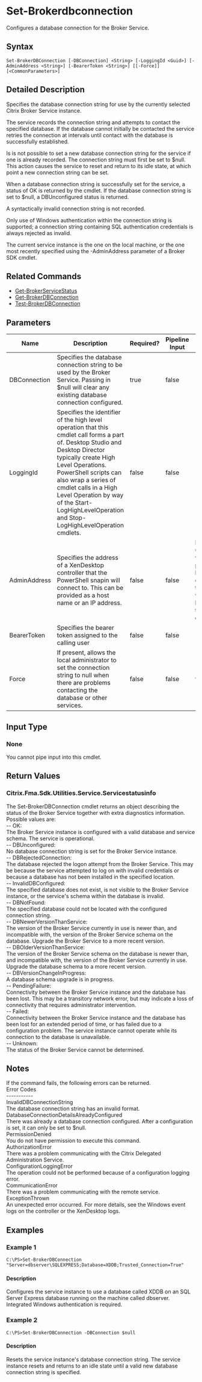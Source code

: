 ﻿
# Set-Brokerdbconnection
Configures a database connection for the Broker Service.
## Syntax
```
Set-BrokerDBConnection [-DBConnection] <String> [-LoggingId <Guid>] [-AdminAddress <String>] [-BearerToken <String>] [[-Force]] [<CommonParameters>]
```
## Detailed Description
Specifies the database connection string for use by the currently selected Citrix Broker Service instance.

The service records the connection string and attempts to contact the specified database. If the database cannot initially be contacted the service retries the connection at intervals until contact with the database is successfully established.

Is is not possible to set a new database connection string for the service if one is already recorded. The connection string must first be set to \$null. This action causes the service to reset and return to its idle state, at which point a new connection string can be set.

When a database connection string is successfully set for the service, a status of OK is returned by the cmdlet. If the database connection string is set to \$null, a DBUnconfigured status is returned.

A syntactically invalid connection string is not recorded.

Only use of Windows authentication within the connection string is supported; a connection string containing SQL authentication credentials is always rejected as invalid.

The current service instance is the one on the local machine, or the one most recently specified using the -AdminAddress parameter of a Broker SDK cmdlet.


## Related Commands

* [Get-BrokerServiceStatus](./Get-BrokerServiceStatus/)
* [Get-BrokerDBConnection](./Get-BrokerDBConnection/)
* [Test-BrokerDBConnection](./Test-BrokerDBConnection/)
## Parameters
| Name   | Description | Required? | Pipeline Input | Default Value |
| --- | --- | --- | --- | --- |
| DBConnection | Specifies the database connection string to be used by the Broker Service.  Passing in \$null will clear any existing database connection configured. | true | false |  |
| LoggingId | Specifies the identifier of the high level operation that this cmdlet call forms a part of. Desktop Studio and Desktop Director typically create High Level Operations. PowerShell scripts can also wrap a series of cmdlet calls in a High Level Operation by way of the Start-LogHighLevelOperation and Stop-LogHighLevelOperation cmdlets. | false | false |  |
| AdminAddress | Specifies the address of a XenDesktop controller that the PowerShell snapin will connect to. This can be provided as a host name or an IP address. | false | false | Localhost. Once a value is provided by any cmdlet, this value will become the default. |
| BearerToken | Specifies the bearer token assigned to the calling user | false | false |  |
| Force | If present, allows the local administrator to set the connection string to null when there are problems contacting the database or other services. | false | false | false |

## Input Type

### None
You cannot pipe input into this cmdlet.
## Return Values

### Citrix.Fma.Sdk.Utilities.Service.Servicestatusinfo
The Set-BrokerDBConnection cmdlet returns an object describing the status of the Broker Service together with extra diagnostics information. Possible values are:<br>-- OK:<br>The Broker Service instance is configured with a valid database and service schema. The service is operational.<br>-- DBUnconfigured:<br>No database connection string is set for the Broker Service instance.<br>-- DBRejectedConnection:<br>The database rejected the logon attempt from the Broker Service. This may be because the service attempted to log on with invalid credentials or because a database has not been installed in the specified location.<br>-- InvalidDBConfigured:<br>The specified database does not exist, is not visible to the Broker Service instance, or the service's schema within the database is invalid.<br>-- DBNotFound:<br>The specified database could not be located with the configured connection string.<br>-- DBNewerVersionThanService:<br>The version of the Broker Service currently in use is newer than, and incompatible with, the version of the Broker Service schema on the database. Upgrade the Broker Service to a more recent version.<br>-- DBOlderVersionThanService:<br>The version of the Broker Service schema on the database is newer than, and incompatible with, the version of the Broker Service currently in use. Upgrade the database schema to a more recent version.<br>-- DBVersionChangeInProgress:<br>A database schema upgrade is in progress.<br>-- PendingFailure:<br>Connectivity between the Broker Service instance and the database has been lost. This may be a transitory network error, but may indicate a loss of connectivity that requires administrator intervention.<br>-- Failed:<br>Connectivity between the Broker Service instance and the database has been lost for an extended period of time, or has failed due to a configuration problem. The service instance cannot operate while its connection to the database is unavailable.<br>-- Unknown:<br>The status of the Broker Service cannot be determined.
## Notes
If the command fails, the following errors can be returned.<br>    Error Codes<br>    -----------<br>    InvalidDBConnectionString<br>        The database connection string has an invalid format.<br>    DatabaseConnectionDetailsAlreadyConfigured<br>        There was already a database connection configured. After a configuration is set, it can only be set to \$null.<br>    PermissionDenied<br>        You do not have permission to execute this command.<br>    AuthorizationError<br>        There was a problem communicating with the Citrix Delegated Administration Service.<br>    ConfigurationLoggingError<br>        The operation could not be performed because of a configuration logging error.<br>    CommunicationError<br>        There was a problem communicating with the remote service.<br>    ExceptionThrown<br>        An unexpected error occurred.  For more details, see the Windows event logs on the controller or the XenDesktop logs.
## Examples

### Example 1
```
C:\PS>Set-BrokerDBConnection "Server=dbserver\SQLEXPRESS;Database=XDDB;Trusted_Connection=True"
```
#### Description
Configures the service instance to use a database called XDDB on an SQL Server Express database running on the machine called dbserver. Integrated Windows authentication is required.
### Example 2
```
C:\PS>Set-BrokerDBConnection -DBConnection $null
```
#### Description
Resets the service instance's database connection string. The service instance resets and returns to an idle state until a valid new database connection string is specified.
